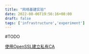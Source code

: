 ```yaml
---
title: "网络基建实验"
date: 2022-08-06T19:56:16+08:00
draft: false
tags: ['infrastructure','experiment']
---
```


#TODO

<!--more-->

[使用OpenSSL建立私有CA](./setup-ca-with-openssl.md)